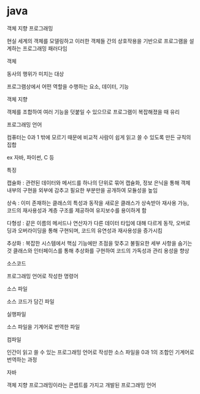 # java

객체 지향 프로그래밍

현실 세계의 객체를 모델링하고 이러한 객체들 간의 상호작용을 기반으로 프로그램을 설계하는 프로그래밍 패러다임

 

객체

동사의 행위가 미치는 대상

프로그램상에서 어떤 역할을 수행하는 요소, 데이터, 기능

 

객체 지향

객체를 조합하여 여러 기능을 덧붙일 수 있으므로 프로그램이 복잡해졌을 때 유리

 

프로그래밍 언어

컴퓨터는 0과 1 밖에 모르기 때문에 비교적 사람이 쉽게 읽고 쓸 수 있도록 만든 규칙의 집합

ex 자바, 파이썬, C 등

 

특징

캡슐화 : 관련된 데이터와 메서드를 하나의 단위로 묶어 캡슐화, 정보 은닉을 통해 객체 내부의 구현을 외부에 감추고 필요한 부분만을 공개하여 모듈성을 높임

상속 : 이미 존재하는 클래스의 특성과 동작을 새로운 클래스가 상속받아 재사용 가능, 코드의 재사용성과 계층 구조를 제공하여 유지보수를 용이하게 함

다형성 : 같은 이름의 메서드나 연산자가 다른 데이터 타입에 대해 다르게 동작, 오버로딩과 오버라이딩을 통해 구현되며, 코드의 유연성과 재사용성을 증가시킴

추상화 : 복잡한 시스템에서 핵심 기능에만 초점을 맞추고 불필요한 세부 사항을 숨기는 것 클래스와 인터페이스를 통해 추상화를 구현하여 코드의 가독성과 관리 용성을 향상

 
소스코드

프로그래밍 언어로 작성한 명령어


소스 파일

소스 코드가 담긴 파일


실행파일

소스 파일을 기계어로 번역한 파일

 

컴파일

인간이 읽고 쓸 수 있는 프로그래밍 언어로 작성한 소스 파일을 0과 1의 조합인 기계어로 번역하는 과정

 

자바

객체 지향 프로그래밍이라는 콘셉트를 가지고 개발된 프로그래밍 언어

 

 
